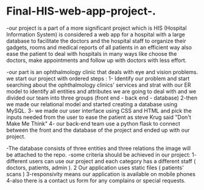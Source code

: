 # Final-HIS-web-app-project-.
-our project is a part of a more significant project which is HIS (Hospital Information System) is considered a web app for a hospital with a large database to facilitate the doctors and the hospital staff to organize their gadgets, rooms and medical reports of all patients in an efficient way also ease the patient to deal with hospitals in many ways like choose the doctors, make appointments and follow up with doctors with less effort.

-our part is an ophthalmology clinic that deals with eye and vision problems. we start our project with ordered steps : 
1- Identify our problem and start searching about the ophthalmology clinics' services and strat with our ER model to identify all entities and attributes we are going to deal with and we divided our team into three groups (front end  - back end - database)
2-then we made our relational model and started creating a database using MySQL.
3- we made our user interface using CSS and HTML and pick the inputs needed from the user to ease the patient as steve Krug said "Don't Make Me Think"
4- our back-end team use a python flask to connect between the front and the database of the project and ended up with our project.

-The database consists of three entities and three relations the image will be attached to the repo.
-some criteria should be achieved in our project:
1- different users can use our project and each category has a different staff ( doctors, patients, admin ).
2 Our application uses static files ( patients' scans )
3-responsivity means our application is available on mobile phones 
4-also there is a contact us form for any complains or special requests.

